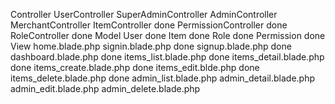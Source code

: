 Controller
 UserController
 SuperAdminController
 AdminController
 MerchantController
 ItemController done
 PermissionController done
 RoleController done
Model
 User done
 Item done
 Role done
 Permission done
View
 home.blade.php
 signin.blade.php done
 signup.blade.php done
 dashboard.blade.php  done
 items_list.blade.php done
 items_detail.blade.php done
 items_create.blade.php done
 items_edit.blde.php done
 items_delete.blade.php done
 admin_list.blade.php
 admin_detail.blade.php
 admin_edit.blade.php
 admin_delete.blade.php
